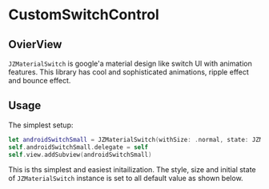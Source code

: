 # CustomSwitchControl

## OvierView
`JZMaterialSwitch`  is google'a material design like switch UI with animation features.
This library has cool and sophisticated animations, ripple effect and bounce effect.

## Usage

The simplest setup:

```Swift
let androidSwitchSmall = JZMaterialSwitch(withSize: .normal, state: JZMaterialSwitchState.on)
self.androidSwitchSmall.delegate = self
self.view.addSubview(androidSwitchSmall)
```

This is ths simplest and easiest initailization.
The style, size and initial state of  `JZMaterialSwitch`  instance is set to all default value as shown below.
